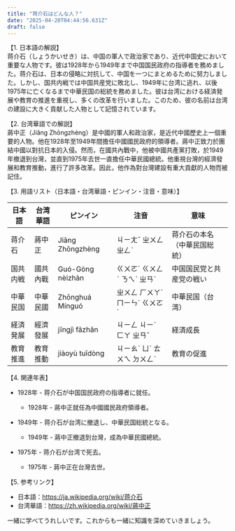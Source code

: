```yaml
---
title: "蒋介石はどんな人？"
date: "2025-04-20T04:44:56.631Z"
draft: false
---
```


【1. 日本語の解説】  
蒋介石（しょうかいせき）は、中国の軍人で政治家であり、近代中国史において重要な人物です。彼は1928年から1949年まで中国国民政府の指導者を務めました。蒋介石は、日本の侵略に対抗して、中国を一つにまとめるために努力しました。しかし、国共内戦では中国共産党に敗北し、1949年に台湾に逃れ、以後1975年に亡くなるまで中華民国の総統を務めました。彼は台湾における経済発展や教育の推進を重視し、多くの改革を行いました。このため、彼の名前は台湾の建設に大きく貢献した人物として記憶されています。

【2. 台湾華語での解説】  
蔣中正（Jiǎng Zhōngzhèng）是中國的軍人和政治家，是近代中國歷史上一個重要的人物。他在1928年至1949年間擔任中國國民政府的領導者。蔣中正致力於團結中國以對抗日本的入侵。然而，在國共內戰中，他被中國共產黨打敗，於1949年撤退到台灣，並直到1975年去世一直擔任中華民國總統。他重視台灣的經濟發展和教育推動，進行了許多改革。因此，他作為對台灣建設有重大貢獻的人物而被記住。

【3. 用語リスト（日本語・台湾華語・ピンイン・注音・意味）】  

| 日本語   | 台湾華語 | ピンイン  | 注音   | 意味                       |
|--------|--------|---------|-----|--------------------------|
| 蒋介石   | 蔣中正 | Jiǎng Zhōngzhèng | ㄐㄧㄤˇ ㄓㄨㄥ ㄓㄥˋ | 蒋介石の本名（中華民国総統）   |
| 国共内戦 | 國共內戰 | Guó-Gòng nèizhàn  | ㄍㄨㄛˊ ㄍㄨㄥˋ ㄋㄟˋ ㄓㄢˋ | 中国国民党と共産党の戦い       |
| 中華民国 | 中華民國 | Zhōnghuá Mínguó  | ㄓㄨㄥ ㄏㄨㄚˊ ㄇㄧㄣˊ ㄍㄨㄛˊ | 中華民国（台湾）             |
| 経済発展 | 經濟發展 | jīngjì fāzhǎn   | ㄐㄧㄥ ㄐㄧˋ ㄈㄚ ㄓㄢˇ   | 経済成長                   |
| 教育推進 | 教育推動 | jiàoyù tuīdòng  | ㄐㄧㄠˋ ㄩˋ ㄊㄨㄟ ㄉㄨㄥˋ  | 教育の促進                 |

【4. 関連年表】  

- 1928年 - 蒋介石が中国国民政府の指導者に就任。
  - 1928年 - 蔣中正就任為中國國民政府領導者。
  
- 1949年 - 蒋介石が台湾に撤退し、中華民国総統となる。
  - 1949年 - 蔣中正撤退到台灣，成為中華民國總統。

- 1975年 - 蒋介石が台湾で死去。
  - 1975年 - 蔣中正在台灣去世。

【5. 参考リンク】  

- 日本語：https://ja.wikipedia.org/wiki/蒋介石
- 台湾華語：https://zh.wikipedia.org/wiki/蔣中正

一緒に学べてうれしいです。これからも一緒に知識を深めていきましょう。